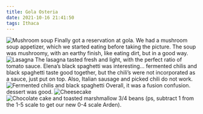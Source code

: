 ```yaml
---
title: Gola Osteria
date: 2021-10-16 21:41:50
tags: Ithaca
---
```

![Mushroom soup](/images/gola1/gola1.JPEG)
Finally got a reservation at gola. We had a mushroom soup appetizer, which we started eating before taking the picture. The soup was mushroomy, with an earthy finish, like eating dirt, but in a good way. 
![Lasagna](/images/gola1/gola2.jpg)
The lasagna tasted fresh and light, with the perfect ratio of tomato sauce. Elena’s black spaghetti was interesting… fermented chilis and black spaghetti taste good together, but the chili’s were not incorporated as a sauce, just put on top. Also, Italian sausage and picked chili do not work. 
![Fermented chilis and black spaghetti](/images/gola1/gola3.JPEG)
Overall, it was a fusion confusion. dessert was good. 
![Cheesecake](/images/gola1/gola4.jpg)
![Chocolate cake and toasted marshmallow](/images/gola1/gola5.JPEG)
3/4 beans (ps, subtract 1 from the 1-5 scale to get our new 0-4 scale Arden).